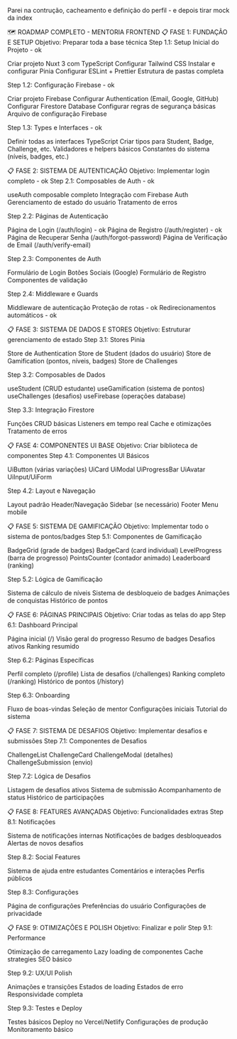 Parei na contrução, cacheamento e definição do perfil - e depois tirar mock da index


🗺️ ROADMAP COMPLETO - MENTORIA FRONTEND
📋 FASE 1: FUNDAÇÃO E SETUP
Objetivo: Preparar toda a base técnica
Step 1.1: Setup Inicial do Projeto - ok

 Criar projeto Nuxt 3 com TypeScript
 Configurar Tailwind CSS
 Instalar e configurar Pinia
 Configurar ESLint + Prettier
 Estrutura de pastas completa

Step 1.2: Configuração Firebase - ok

 Criar projeto Firebase
 Configurar Authentication (Email, Google, GitHub)
 Configurar Firestore Database
 Configurar regras de segurança básicas
 Arquivo de configuração Firebase

Step 1.3: Types e Interfaces - ok

 Definir todas as interfaces TypeScript
 Criar tipos para Student, Badge, Challenge, etc.
 Validadores e helpers básicos
 Constantes do sistema (níveis, badges, etc.)

📋 FASE 2: SISTEMA DE AUTENTICAÇÃO
Objetivo: Implementar login completo - ok
Step 2.1: Composables de Auth - ok

 useAuth composable completo
 Integração com Firebase Auth
 Gerenciamento de estado do usuário
 Tratamento de erros

Step 2.2: Páginas de Autenticação

 Página de Login (/auth/login) - ok
 Página de Registro (/auth/register) - ok
 Página de Recuperar Senha (/auth/forgot-password)
 Página de Verificação de Email (/auth/verify-email)

Step 2.3: Componentes de Auth

 Formulário de Login
 Botões Sociais (Google)
 Formulário de Registro
 Componentes de validação

Step 2.4: Middleware e Guards

 Middleware de autenticação
 Proteção de rotas - ok
 Redirecionamentos automáticos - ok

📋 FASE 3: SISTEMA DE DADOS E STORES
Objetivo: Estruturar gerenciamento de estado
Step 3.1: Stores Pinia

 Store de Authentication
 Store de Student (dados do usuário)
 Store de Gamification (pontos, níveis, badges)
 Store de Challenges

Step 3.2: Composables de Dados

 useStudent (CRUD estudante)
 useGamification (sistema de pontos)
 useChallenges (desafios)
 useFirebase (operações database)

Step 3.3: Integração Firestore

 Funções CRUD básicas
 Listeners em tempo real
 Cache e otimizações
 Tratamento de erros

📋 FASE 4: COMPONENTES UI BASE
Objetivo: Criar biblioteca de componentes
Step 4.1: Componentes UI Básicos

 UiButton (várias variações)
 UiCard
 UiModal
 UiProgressBar
 UiAvatar
 UiInput/UiForm

Step 4.2: Layout e Navegação

 Layout padrão
 Header/Navegação
 Sidebar (se necessário)
 Footer
 Menu mobile

📋 FASE 5: SISTEMA DE GAMIFICAÇÃO
Objetivo: Implementar todo o sistema de pontos/badges
Step 5.1: Componentes de Gamificação

 BadgeGrid (grade de badges)
 BadgeCard (card individual)
 LevelProgress (barra de progresso)
 PointsCounter (contador animado)
 Leaderboard (ranking)

Step 5.2: Lógica de Gamificação

 Sistema de cálculo de níveis
 Sistema de desbloqueio de badges
 Animações de conquistas
 Histórico de pontos

📋 FASE 6: PÁGINAS PRINCIPAIS
Objetivo: Criar todas as telas do app
Step 6.1: Dashboard Principal

 Página inicial (/)
 Visão geral do progresso
 Resumo de badges
 Desafios ativos
 Ranking resumido

Step 6.2: Páginas Específicas

 Perfil completo (/profile)
 Lista de desafios (/challenges)
 Ranking completo (/ranking)
 Histórico de pontos (/history)

Step 6.3: Onboarding

 Fluxo de boas-vindas
 Seleção de mentor
 Configurações iniciais
 Tutorial do sistema

📋 FASE 7: SISTEMA DE DESAFIOS
Objetivo: Implementar desafios e submissões
Step 7.1: Componentes de Desafios

 ChallengeList
 ChallengeCard
 ChallengeModal (detalhes)
 ChallengeSubmission (envio)

Step 7.2: Lógica de Desafios

 Listagem de desafios ativos
 Sistema de submissão
 Acompanhamento de status
 Histórico de participações

📋 FASE 8: FEATURES AVANÇADAS
Objetivo: Funcionalidades extras
Step 8.1: Notificações

 Sistema de notificações internas
 Notificações de badges desbloqueados
 Alertas de novos desafios

Step 8.2: Social Features

 Sistema de ajuda entre estudantes
 Comentários e interações
 Perfis públicos

Step 8.3: Configurações

 Página de configurações
 Preferências do usuário
 Configurações de privacidade

📋 FASE 9: OTIMIZAÇÕES E POLISH
Objetivo: Finalizar e polir
Step 9.1: Performance

 Otimização de carregamento
 Lazy loading de componentes
 Cache strategies
 SEO básico

Step 9.2: UX/UI Polish

 Animações e transições
 Estados de loading
 Estados de erro
 Responsividade completa

Step 9.3: Testes e Deploy

 Testes básicos
 Deploy no Vercel/Netlify
 Configurações de produção
 Monitoramento básico
